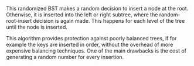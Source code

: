 This randomized BST makes a random decision to insert a node at the root.
Otherwise, it is inserted into the left or right subtree, where the
random-root-insert decision is again made. This happens for each level
of the tree until the node is inserted.

This algorithm provides protection against poorly balanced trees, if for
example the keys are inserted in order, without the overhead of more
expensive balancing techniques. One of the main drawbacks is the cost of
generating a random number for every insertion.
